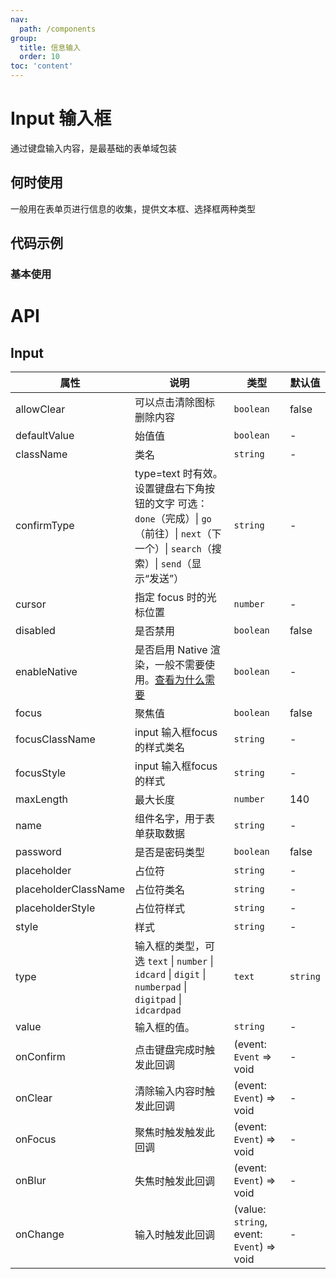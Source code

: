 ```yaml
---
nav:
  path: /components
group:
  title: 信息输入
  order: 10
toc: 'content'
---
```


# Input 输入框
通过键盘输入内容，是最基础的表单域包装
## 何时使用
一般用在表单页进行信息的收集，提供文本框、选择框两种类型


## 代码示例
### 基本使用
<code src='pages/Input/index'></code>


# API
## Input
| 属性 | 说明 | 类型 | 默认值 |
| -----|-----|-----|-----|
| allowClear | 可以点击清除图标删除内容 | `boolean` | false |  
| defaultValue | 始值值 | `boolean` | - | 
| className | 类名| `string` | - |
| confirmType | type=text 时有效。设置键盘右下角按钮的文字 可选：`done`（完成）\| `go`（前往）\| `next`（下一个）\| `search`（搜索）\| `send`（显示“发送”）| `string` | - |
| cursor | 指定 focus 时的光标位置 | `number` | - |
| disabled | 是否禁用 | `boolean` | false |
| enableNative | 是否启用 Native 渲染，一般不需要使用。[查看为什么需要](https://opendocs.alipay.com/mini/component/input#%E5%A6%82%E4%BD%95%E8%A7%A3%E5%86%B3%20input%20%E8%BE%93%E5%85%A5%E6%A1%86%E5%9C%A8%20iOS%20%E5%AE%A2%E6%88%B7%E7%AB%AF%E7%9A%84%E5%85%89%E6%A0%87%E6%BC%82%E7%A7%BB%E9%97%AE%E9%A2%98%EF%BC%9F) | `boolean` | - |
| focus | 聚焦值 | `boolean` | false | 
| focusClassName | input 输入框focus的样式类名 | `string` | - |
| focusStyle | input 输入框focus的样式 | `string` | - |
| maxLength | 最大长度 | `number` | 140 |
| name | 组件名字，用于表单获取数据 | `string` | - |
| password | 是否是密码类型 | `boolean` | false |  |
| placeholder | 占位符 | `string` | - |
| placeholderClassName | 占位符类名 | `string` | - |
| placeholderStyle | 占位符样式 | `string` | - |
| style | 样式| `string` | - |
| type | 输入框的类型，可选 `text` \| `number` \| `idcard` \| `digit` \| `numberpad` \| `digitpad` \| `idcardpad` | `text` | `string` | `test` |
| value | 输入框的值。 | `string` | - | 
| onConfirm | 	点击键盘完成时触发此回调 | (event: `Event` => void | - |
| onClear | 清除输入内容时触发此回调 | (event: `Event`) => void | - |
| onFocus | 聚焦时触发触发此回调 | (event: `Event`) => void | - |
| onBlur | 失焦时触发此回调 | (event: `Event`) => void | - |
| onChange | 输入时触发此回调 | (value: `string`, event: `Event`) => void | - |
